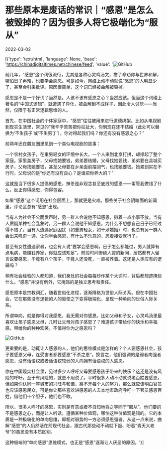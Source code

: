 # 那些原本是废话的常识｜“感恩”是怎么被毁掉的？因为很多人将它极端化为“服从”

2022-03-02

[{'type': 'text/html', 'language': None, 'base': 'https://chinadigitaltimes.net/chinese/feed', 'value': '![GitHub](https://chinadigitaltimes.net/chinese/files/2022/03/image-1646222372585.png)

前几年，“感恩”这个词很流行，尤其是各种心灵鸡汤文，拼了命劝你与世界和解，哪怕日子再难，也要学会感恩。可是如今，网络上动不动就说“感恩”的人明显少了，甚至会引来批评。原因很简单，这个词已经被曲解被毁掉。

感恩是不是一个好词？当然是。人该不该有感恩之心？当然应该。但当这个词碰上著名的“中国式逻辑”，就遭遇了异化，被曲解到不成样子，因此令人讨厌——当然，仅限于有正常逻辑思维的人。

首先，在中国社会的个体家庭中，“感恩”往往被用来进行道德绑架。比如从电视剧到现实生活里，常见的“我辛辛苦苦把你拉扯大，你到现在还不结婚（此处可以替换为‘不生孩子’或‘不生男丁’），你对得起我们吗？你还有没有感恩之心？”

前两年还在朋友圈里见到一个类似电视剧的故事：

一个农村女孩子，在重男轻女的环境中长大，一个人来到北京打拼，却撑起了整个家庭。家里盖房子，父母找她要钱，弟弟要结婚，父母找她要钱，弟弟要在县城买房子，父母找她要钱，甚至父母要在乡亲面前摆阔气，也找她要钱。她累到实在不行时，父母说的是“你还有没有良心？是谁把你养大的？”

这就是当下很多人提倡的感恩，抹杀是非观念甚至底线的感恩——甭管我做错了什么，反正你得感恩，你得包容。

如果“感恩”这个词用在社会层面上，那就更是灾难。那些关于社会阴暗面的新闻里，评论区总有“感恩”出现。

当有人为社会不公而发声时，另一群人会说他不知感恩，揪着一点小事不放。当有人质疑某种社会乱象时，另一群人会说他不知感恩，为什么不想想自己日子已经过得不错了。当有人遭遇家庭困扰（如重男轻女，如干涉婚姻）时，也总有另一群人会出来叽歪一通，让你学会感恩，有什么不乐意的，忍着接受就行了。

甚至有女性遭遇家暴，也会有人说“要学会感恩啊，日子怎么都能过，男人就算有点毛病，能赚钱养家，你就应该知足”。前段时间惨绝人寰的新闻，居然都有人留言说要感恩，毕竟有八个孩子，毕竟人还没死，一直被养着。这还是人类应有的逻辑吗？

稍有社会经验的人都知道，我们身处的社会每每炒作某个大词时，背后都想遮掩些什么。“感恩”并没有例外，它掩饰的是独立思考和责任。

感恩原本是宗教词汇，随着世俗化进程，逐渐降格为世俗人际关系。但在中国社会，它在那些没有逻辑的人的驱使之下变得极端化，呈现一种单向的世俗人际关系。

所谓单向，就是你得对我感恩，我无需对你感恩。比如父母和子女，心灵鸡汤里最喜欢让孩子感恩父母，几时让父母对孩子感恩了？难道孩子带给你的快乐和幸福感，带给你的种种欢笑，不值得你为之感恩吗？

![GitHub](https://chinadigitaltimes.net/chinese/files/2022/03/image-1646222363236.png)

更重要的是，动辄让人感恩的人，他们的思维模式是怎样的？个人要感恩社会，孩子要感恩父母，连受害者都要感恩“不杀之恩”。换言之，他们强调的是弱者向强者感恩，没有话语权或者话语权较弱的人向拥有话语权的人感恩。

你在中国现实社会里，见过多少人呼吁父母要感恩孩子带来的快乐？这还是没有风险的呼吁。至于有风险的，就更不用说了。平时很多人动不动就说老百姓要感恩，但如果你认同一座城市的兴旺与和谐，离不开每个人的努力，那么就应该明白官员也应该感恩民众，可是你让那些喜欢讲感恩的人去本地市政府呼吁一下官员感恩百姓，借他们十个胆子，他们也不敢。

所以，很多人呼吁的感恩，实则是有意或者不自知地将之等同于“服从”。他们要的不是感恩之心，而是让人听话，遵循某种价值观，哪怕这种价值观是错的。它的本质是一种极端化的单向思维，即相对弱势的一方必须感恩强者。从这一点来说，曲解“感恩”的人仍然活在前现代社会，跟古代那些动不动就下跪、盼着“青天大老爷”的愚民没有本质区别。

这种极端的“单向感恩”思维模式，也正是“感恩”逐渐让人厌恶的原因。'}]